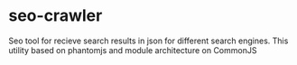 # seo-crawler
Seo tool for recieve search results in json for different search engines.
This utility based on phantomjs and module architecture on CommonJS
